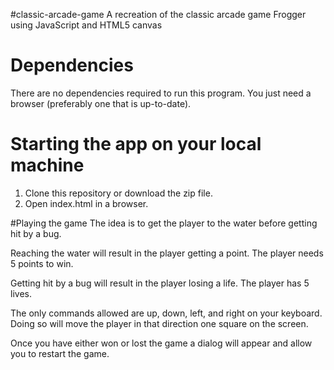 #classic-arcade-game
A recreation of the classic arcade game Frogger using JavaScript and HTML5 canvas

# Dependencies
There are no dependencies required to run this program. You just need a browser (preferably one that is up-to-date).

# Starting the app on your local machine
1) Clone this repository or download the zip file.
2) Open index.html in a browser.

#Playing the game
The idea is to get the player to the water before getting hit by a bug.

Reaching the water will result in the player getting a point. The player needs 5 points to win.

Getting hit by a bug will result in the player losing a life. The player has 5 lives.

The only commands allowed are up, down, left, and right on your keyboard. Doing so will move the player in that direction one square on the screen.

Once you have either won or lost the game a dialog will appear and allow you to restart the game.
